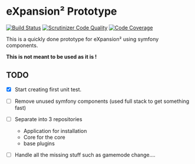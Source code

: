 # eXpansion² Prototype

[![Build Status](https://travis-ci.org/eXpansionPluginPack/eXpansion2-prototype.svg?branch=master)](https://travis-ci.org/eXpansionPluginPack/eXpansion2-prototype)
[![Scrutinizer Code Quality](https://scrutinizer-ci.com/g/eXpansionPluginPack/eXpansion2-prototype/badges/quality-score.png?b=master)](https://scrutinizer-ci.com/g/eXpansionPluginPack/eXpansion2-prototype/?branch=master)
[![Code Coverage](https://scrutinizer-ci.com/g/eXpansionPluginPack/eXpansion2-prototype/badges/coverage.png?b=master)](https://scrutinizer-ci.com/g/eXpansionPluginPack/eXpansion2-prototype/?branch=master)

This is a quickly done prototype for eXpansion² using symfony components. 

**This is not meant to be used as it is !**

## TODO

- [x] Start creating first unit test.
- [ ] Remove unused symfony components (used full stack to get something fast)
- [ ] Separate into 3 repositories
    - Application for installation 
    - Core for the core
    - base plugins
- [ ] Handle all the missing stuff such as gamemode change....

